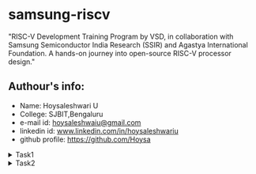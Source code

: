 # samsung-riscv

"RISC-V Development Training Program by VSD, in collaboration with Samsung Semiconductor India Research (SSIR) and Agastya International Foundation. A hands-on journey into open-source RISC-V processor design."

## Authour's info:
- Name: Hoysaleshwari U
- College: SJBIT,Bengaluru
- e-mail id: hoysaleshwaiu@gmail.com
- linkedin id: www.linkedin.com/in/hoysaleshwariu
- github profile: https://github.com/Hoysa

<details>
  <summary>Task1</summary>
  <br>
  
**Setting Up the RISC-V Toolchain.**



The task is to set up the essential tools for the RISC-V Talent Development Program, including installing Ubuntu 18.04 LTS (Bionic Beaver, 64-bit) on Oracle VirtualBox  and configuring the system with VS C++ Redistributable.

- **Oracle VirtualBox**

Oracle VirtualBox is a free, open-source virtualization software that allows users to run multiple operating systems on a single machine. It supports Windows, Linux, macOS, and other platforms, enabling the creation of virtual machines (VMs) for testing, development, or learning purposes.

![Screenshot 2025-01-07 002808](https://github.com/user-attachments/assets/97b2fb22-db4d-44e1-8541-65dd34863e26)

- **Visual studio C++ Redistributable**

The Visual Studio C++ Redistributable is a set of runtime libraries required to run applications developed with Microsoft Visual C++. It provides components like the C Runtime (CRT) and Standard C++ Library, ensuring compatibility and proper execution of C++ programs on Windows, even without Visual Studio installed.
![Screenshot 2025-01-07 002913](https://github.com/user-attachments/assets/1264bcac-0e1f-4d60-94bd-b562232018e3)

**To write and execute a simple C program to calculate the sum of numbers from 1 to n**
## **Steps and Process**

### **Step 1: Writing and Compiling Programs**
1. **Program Creation:**
   - Developed programs using a high-level programming language, such as C.
   - Ensured the source code was validated for correctness before proceeding further.

2. **Compilation:**
   - Utilized the RISC-V GCC compiler to convert the high-level code into RISC-V binaries.
   - Explored multiple compiler optimization flags (`-O0`, `-O1`, `-O2`, `-O3`) to observe differences in instruction generation, binary size, and efficiency.

***Key Steps***:
Open a Text Editor: The leafpad text editor is used to create a new file or edit an existing one.

***The command for opening the editor:***
<br>
````leafpad sum1ton.c````
<br>
***The C code for the sum of 1 to n number***
````#include <stdio.h>
int main()
 {
    int i, sum = 0, n = 5;
    for (i = 1; i <= n; ++i) {
        sum += i;
    }
    printf("Sum of numbers from 1 to %d is %d", n, sum);
    return 0;
}
````
**Compile the C program with GCC:**

````gcc sum1ton.c -o output````

**Run the compiled program:**

````.\a.out````


<br>![Screenshot 2025-01-06 231923](https://github.com/user-attachments/assets/a0006d2a-6499-4abe-9a57-0455328390b9)

**STAGE 2**: **Running the programm using RISCV compiler**
***command to compile in RISCV:***
<br>


````riscv64-unknown-elf-gcc-O1  -mabi=lp64 -march=rv64i -o sum1ton.o sum1ton.c````
<br>

![Screenshot 2025-01-07 000802](https://github.com/user-attachments/assets/cb057ca5-d435-45c0-ae58-cf2aa388a49a)

***command for assembly code for the above***
<br>

````riscv64-unknown-elf-objdump -d sum1ton.o````
<br>


after that find the main section by writing ````/main````
<br>
and calculate no. of instruction in main section and compare the same by modifying the command .
<br>

***Modified Command***
<br>

````riscv64-unknown-elf-gcc-Ofast  -mabi=lp64 -march=rv64i -o sum1ton.o sum1ton.c````


and then caluculate the no. of instruction.

![Screenshot 2025-01-07 000717](https://github.com/user-attachments/assets/7b9f284a-71d3-4157-906f-19eb3fa94d0f)


</details>


<details>
  <summary>Task2</summary>

## **Objective**
Focused on exploring the RISC-V architecture by writing, compiling, executing, and debugging programs. The goal was to analyze program behavior at the instruction level and gain practical experience with RISC-V tools and debugging workflows.

---

## **Steps and Process**

### **Step 1: Writing and Compiling Programs**
1. **Program Creation:**
   - Developed programs using a high-level programming language, such as C.
   - Ensured the source code was validated for correctness before proceeding further.
![Screenshot 2025-01-18 215938](https://github.com/user-attachments/assets/3f6c4994-8970-4657-8cb7-f3560a9903d5)

2. **Compilation:**
   - Utilized the RISC-V GCC compiler to convert the high-level code into RISC-V binaries.
     ![Screenshot 2025-01-18 224756](https://github.com/user-attachments/assets/8ac410a8-1ed3-468c-91ca-c1ff31c6ee20)


### **Step 2: Running Programs on Spike Simulator**
1. **Simulator Execution:**
   - The Spike simulator, a RISC-V ISA simulation tool, was employed to run the compiled binaries.
   - Verified the output and functionality of the program during simulation.

2. **Output Observation:**
   - Observed initial outputs during execution to ensure alignment with expected program behavior.

### **Step 3: Debugging Using Spike Simulator**
1. **Initiating Debugging:**
   - Launched the debugging environment using the `spike d` command.
   - Began debugging with a focus on analyzing the program’s instruction-level execution.
     ![Screenshot 2025-01-18 215801](https://github.com/user-attachments/assets/c38455cd-fe3c-4a59-9e02-3f622c900e04)


2. **Step-by-Step Analysis:**
   - Manually stepped through each instruction while monitoring the state of the program counter (PC).
   - Observed and documented changes in register and memory values for each executed instruction.
   - Validated the output at each stage to ensure the expected behavior was achieved.
![Screenshot 2025-01-18 215841](https://github.com/user-attachments/assets/479883a0-1b91-4c40-a398-ab82d31252bd)

3. **Understanding Optimization Impacts:**
   - Compared instruction-level behavior across binaries compiled with different optimization levels.
   - Identified how optimizations affected the program structure, such as loop unrolling, conditional execution, and reduced instruction count.


## **Tools Used**

### 1. **RISC-V GCC Compiler**
- Utilized for compiling high-level source code into RISC-V binaries.
- Supported experiments with various optimization flags to study their effects on performance and binary size.

### 2. **Spike Simulator**
- Provided a simulated RISC-V environment for executing and debugging programs.
- Enabled step-by-step instruction analysis and output verification.

---

## **Execution Workflow Visualization**

1. **Running the Program in Spike Simulator:**
   - Demonstrates the execution of the RISC-V binary within the simulator, showing initial outputs.

2. **Debugging Instructions Using `spike d`:**
   - Highlights the step-by-step debugging process, including key instructions and PC values.

3. **Manual Instruction Analysis:**
   - Depicts how each instruction was verified manually to ensure correctness and expected program behavior.

---

## **Conclusion**
 In Task 2  into RISC-V architecture and execution workflows.The following were achieved:
- A thorough understanding of how high-level code is translated into machine instructions.
- Enhanced skills in debugging and analyzing program behavior at the instruction level.
- Familiarity with key RISC-V tools like the Spike simulator and GCC compiler.

</details>
